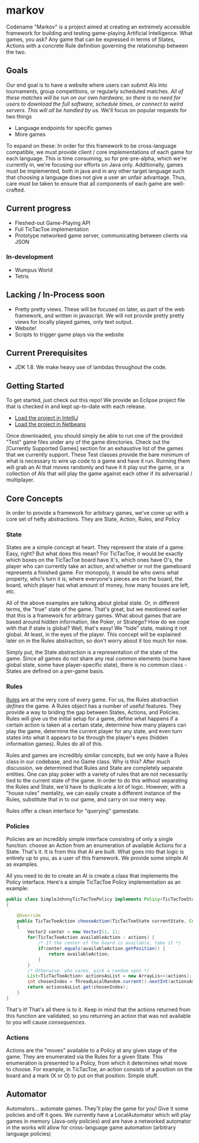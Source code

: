 # markov

Codename "Markov" is a project aimed at creating an extremely accessible framework for building and testing game-playing Artificial Intelligence. What games, you ask? Any game that can be expressed in terms of States, Actions with a concrete Rule definition governing the relationship between the two.

## Goals
Our end goal is to have a website where users can submit AIs into tournaments, group competitions, or regularly scheduled matches. *All of these matches will be run on our own hardware, so there is no need for users to download the full software, schedule times, or connect to weird servers. This will all be handled by us.* We'll focus on popular requests for two things
* Language endpoints for specific games
* More games

To expand on these: In order for this framework to be cross-language compatible, we must provide client / core implementations of each game for each language. This is time consuming, so for pre-pre-alpha, which we're currently in, we're focusing our efforts on Java only. Additionally, games must be implemented, both in java and in any other target language such that choosing a language does not give a user an unfair advantage. Thus, care must be taken to ensure that all components of each game are well-crafted.

## Current progress
* Fleshed-out Game-Playing API
* Full TicTacToe implementation
* Prototype networked game server, communicating between clients via JSON

### In-development
* Wumpus World
* Tetris

## Lacking / In-Process soon
* Pretty pretty views. These will be focused on later, as part of the web framework, and written in javascript. We will not provide pretty pretty views for locally played games, only text output.
* Website!
* Scripts to trigger game plays via the website

## Current Prerequisites

* JDK 1.8. We make heavy use of lambdas throughout the code.

## Getting Started

To get started, just check out this repo! We provide an Eclipse project file that is checked in and kept up-to-date with each release.
* [Load the project in IntelliJ](https://www.jetbrains.com/idea/webhelp10.5/importing-eclipse-project-to-intellij-idea.html)
* [Load the project in Netbeans](http://docs.oracle.com/cd/E50453_01/doc.80/e50452/create_japps.htm#NBDAG445)

Once downloaded, you should simply be able to run one of the provided "Test" game files under any of the game directories. Check out the [Currently Supported Games] section for an exhaustive list of the games that we currently support. These Test classes provide the bare minimum of what is necessary to wire up code to a game and have it run. Running them will grab an AI that moves randomly and have it it play out the game, or a collection of AIs that will play the game against each other if its adversarial / multiplayer.

## Core Concepts

In order to provide a framework for arbitrary games, we've come up with a core set of hefty abstractions. They are State, Action, Rules, and Policy

### State

States are a simple concept at heart. They represent the state of a game. Easy, right? But what does this mean? For TicTacToe, it would be exactly which boxes on the TicTacToe board have X's, which ones have O's, the player who can currently take an action, and whether or not the gameboard represents a finished game. For monopoly, it would be who owns what property, who's turn it is, where everyone's pieces are on the board, the board, which player has what amount of money, how many houses are left, etc. 

All of the above examples are talking about global state. Or, in different terms, the "true" state of the game. That's great, but we mentioned earlier that this is a framework for arbitrary games. What about games that are based around hidden information, like Poker, or Stratego? How do we cope with that if state is global? Well, that's easy! We "hide" state, making it not global. At least, in the eyes of the player. This concept will be explained later on in the Rules abstraction, so don't worry about it too much for now.

Simply put, the State abstraction is a representation of the state of the game. Since all games do not share any real common elements (some have global state, some have player-specific state), there is no common class - States are defined on a per-game basis.

### Rules

[Rules](https://github.com/mtl-stepchild/markov/blob/master/src/core/Rules.java) are at the very core of every game. For us, the Rules abstraction *defines* the game. A Rules object has a number of useful features. They provide a way to briding the gap between States, Actions, and Policies. Rules will give us the initial setup for a game, define what happens if a certain action is taken at a certain state, determine how many players can play the game, determine the current player for any state, and even turn states into what it appears to be through the player's eyes (hidden information games). Rules do all of this.

Rules and games are incredibly similar concepts, but we only have a Rules class in our codebase, and no Game class. Why is this? After much discussion, we determined that Rules and State are completely separate entities. One can play poker with a variety of rules that are not necessarily tied to the current state of the game. In order to do this without separating the Rules and State, we'd have to duplicate a *lot* of logic. However, with a "house rules" mentality, we can easily create a different instance of the Rules, substitute that in to our game, and carry on our merry way. 

Rules offer a clean interface for "querying" gamestate.

### Policies

Policies are an incredibly simple interface consisting of only a single function: choose an Action from an enumeration of available Actions for a State. That's it. It is from this that AI are built. What goes into that logic is entirely up to you, as a user of this framework. We provide some simple AI as examples.

All you need to do to create an AI is create a class that implements the Policy interface. Here's a simple TicTacToe Policy implementation as an example:
```Java
public class SimpleJohnnyTicTacToePolicy implements Policy<TicTacToeState, TicTacToeAction>
{

    @Override
    public TicTacToeAction chooseAction(TicTacToeState currentState, Collection<TicTacToeAction> actions)
    {
        Vector2 center = new Vector2(1, 1);
        for(TicTacToeAction availableAction : actions) {
            /* If the center of the board is available, take it */
            if(center.equals(availableAction.getPosition)) {
                return availableAction;
            }
        }
        /* Otherwise, who cares, pick a random spot */
        List<TicTacToeAction> actionsAsList = new ArrayLis<>(actions);
        int chosenIndex = ThreadLocalRandom.current().nextInt(actionsAsList.size());
        return actionsAsList.get(chosenIndex);
    }
}
```

That's it! That's all there is to it. Keep in mind that the actions returned from this function are validated, so you returning an action that was not available to you will cause *consequences*.

### Actions

Actions are the "moves" available to a Policy at any given stage of the game. They are enumerated via the Rules for a given State. This enumeration is presented to a Policy, from which it determines what move to choose. For example, in TicTacToe, an action consists of a position on the board and a mark (X or O) to put on that position. Simple stuff.

## Automator
Automators... automate games. They'll play the game for you! Give it some policies and off it goes. We currently have a LocalAutomator which will play games in memory (Java-only policies) and are have a networked automator in the works will allow for cross-language game automation (arbitrary language policies)

